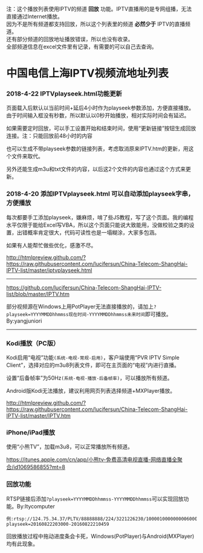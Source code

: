 注：这个播放列表使用IPTV的频道 **回放** 功能。IPTV直播用的是专网组播，无法直接通过Internet播放。<br>
因为不是所有频道都支持回放，所以这个列表里的频道 **必然少于** IPTV的直播频道。<br>
还有部分频道的回放地址播放错误，所以也没有收录。<br>
全部频道信息在excel文件里有记录，有需要的可以自己去查询。<br>

中国电信上海IPTV视频流地址列表
=======
### 2018-4-22 IPTVplayseek.html功能更新

页面载入后默认以当前时间+延后4小时作为playseek参数添加，方便直接播放。由于时间输入框没有秒数，所以默认以0秒开始播放，相对实际时间会有延迟。

如果需要定时回放，可以手工设置开始和结束时间，使用“更新链接”按钮生成回放连接。注：只能回放前48小时的内容

也可以生成不带playseek参数的链接列表，考虑取消原来IPTV.htm的更新，用这个文件来取代。

另外还能生成m3u和txt文件的内容，以后这2个文件的内容也通过这个方式来更新。

### 2018-4-20 添加IPTVplayseek.html 可以自动添加playseek字串，方便播放

每次都要手工添加playseek，嫌麻烦，啃了些JS教程，写了这个页面。我的编程水平仅限于能给Excel写VBA，所以这个页面只能说大致能用，没做校验之类的设置，出错概率肯定很大，代码可读性也是一塌糊涂，大家多包涵。

如果有人能帮忙做些优化，感激不尽。

http://htmlpreview.github.com/?https://raw.githubusercontent.com/lucifersun/China-Telecom-ShangHai-IPTV-list/master/iptvplayseek.html

------
https://github.com/lucifersun/China-Telecom-ShangHai-IPTV-list/blob/master/IPTV.htm

部分视频源在Windows上用PotPlayer无法直接播放的，请加上`?playseek=YYYYMMDDhhmmss现在时间-YYYYMMDDhhmmss未来时间`即可播放。By:yangjuniori


------
### Kodi播放（PC版）

Kodi启用“电视”功能`(系统-电视-常规-启用)`，客户端使用“PVR IPTV Simple Client”，选择对应的m3u8列表文件，即可在主页面的“电视”内进行直播。

设置“后备帧率”为50Hz`(系统-电视-播放-后备帧率)`，可以播放所有频道。

Android版Kodi无法播放，建议利用网页列表选择频道+MXPlayer播放。

http://htmlpreview.github.com/?https://raw.githubusercontent.com/lucifersun/China-Telecom-ShangHai-IPTV-list/master/IPTV.htm

### iPhone/iPad播放

使用“小熊TV”，加载m3u8，可以正常播放所有频道。

https://itunes.apple.com/cn/app/小熊tv-免费高清电视直播-网络直播全聚合/id1069586855?mt=8

### 回放功能

RTSP链接后添加`?playseek=YYYYMMDDhhmmss-YYYYMMDDhhmmss`可以实现回放功能。By:ltycomputer
```
例:rtsp://124.75.34.37/PLTV/88888888/224/3221226230/10000100000000060000000000646848_0.smil?playseek=20160822203000-20160822210459
```
回放播放过程中拖动进度条会卡死，Windows(PotPlayer)与Android(MXPlayer)均有此现象。
